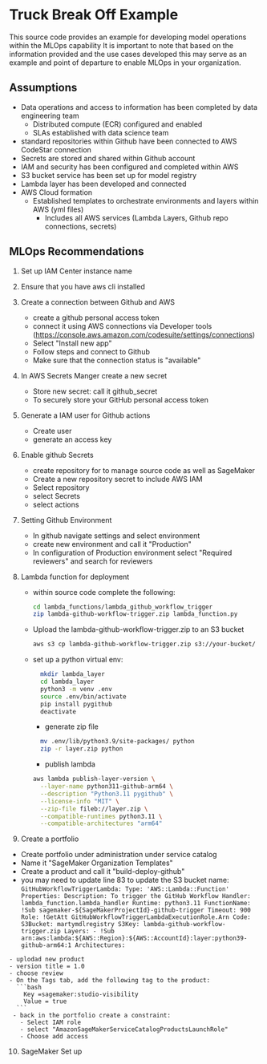 # Truck Break Off Example 
This source code provides an example for developing model operations within the MLOps capability 
It is important to note that based on the information provided and the use cases developed this may 
serve as an example and point of departure to enable MLOps in your organization. 

## Assumptions 
- Data operations and access to information has been completed by data engineering team
  - Distributed compute (ECR) configured and enabled
  - SLAs established with data science team
- standard repositories within Github have been connected to AWS CodeStar connection
- Secrets are stored and shared within Github account
- IAM and security has been configured and completed within AWS 
- S3 bucket service has been set up for model registry 
- Lambda layer has been developed and connected 
- AWS Cloud formation
  - Established templates to orchestrate environments and layers within AWS (yml files)
    - Includes all AWS services (Lambda Layers, Github repo connections, secrets)

## MLOps Recommendations
1. Set up IAM Center instance name
2. Ensure that you have aws cli installed
3. Create a connection between Github and AWS
   - create a github personal access token 
   - connect it using AWS connections via Developer tools (https://console.aws.amazon.com/codesuite/settings/connections)
   - Select "Install new app"
   - Follow steps and connect to Github
   - Make sure that the connection status is "available"
4. In AWS Secrets Manger create a new secret 
   - Store new secret: call it github_secret
   - To securely store your GitHub personal access token
5. Generate a IAM user for Github actions
   - Create user
   - generate an access key
6. Enable github Secrets
   - create repository for to manage source code as well as SageMaker
   - Create a new repository secret to include AWS IAM 
   - Select repository
   - select Secrets 
   - select actions
7. Setting Github Environment
   - In github navigate settings and select environment
   - create new environment and call it "Production"
   - In configuration of Production environment select "Required reviewers" and search for reviewers
8. Lambda function for deployment
   - within source code complete the following: 
      ```bash
      cd lambda_functions/lambda_github_workflow_trigger
      zip lambda-github-workflow-trigger.zip lambda_function.py
      ```
    - Upload the lambda-github-workflow-trigger.zip to an S3 bucket 
      ```bash
      aws s3 cp lambda-github-workflow-trigger.zip s3://your-bucket/
      ```
    - set up a python virtual env: 
      ```bash
        mkdir lambda_layer
        cd lambda_layer
        python3 -m venv .env
        source .env/bin/activate
        pip install pygithub
        deactivate
      ```
      - generate zip file
      ```bash
        mv .env/lib/python3.9/site-packages/ python
        zip -r layer.zip python
      ```

      - publish lambda
      ```bash
      aws lambda publish-layer-version \
        --layer-name python311-github-arm64 \
        --description "Python3.11 pygithub" \
        --license-info "MIT" \
        --zip-file fileb://layer.zip \
        --compatible-runtimes python3.11 \
        --compatible-architectures "arm64"
      ```

  9. Create a portfolio 
   - Create portfolio under administration under service catalog
   - Name it "SageMaker Organization Templates"
   - Create a product and call it "build-deploy-github"
   - you may need to update line 83 to update the S3 bucket name:
    ```
      GitHubWorkflowTriggerLambda:
          Type: 'AWS::Lambda::Function'
          Properties:
            Description: To trigger the GitHub Workflow
            Handler: lambda_function.lambda_handler
            Runtime: python3.11
            FunctionName: !Sub sagemaker-${SageMakerProjectId}-github-trigger
            Timeout: 900
            Role: !GetAtt GitHubWorkflowTriggerLambdaExecutionRole.Arn
            Code:
              S3Bucket: martymdlregistry
              S3Key: lambda-github-workflow-trigger.zip
            Layers:
              - !Sub arn:aws:lambda:${AWS::Region}:${AWS::AccountId}:layer:python39-github-arm64:1
            Architectures:
    ```

    - uplodad new product
    - version title = 1.0
    - choose review
    - On the Tags tab, add the following tag to the product:
      ```bash
        Key =sagemaker:studio-visibility
        Value = true
      ```
     - back in the portfolio create a constraint:
       - Select IAM role
       - select "AmazonSageMakerServiceCatalogProductsLaunchRole"
       - Choose add access
  10. SageMaker Set up

